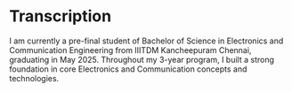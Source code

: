 # Transcription
I am currently a pre-final student  of Bachelor of Science in Electronics and Communication Engineering from IIITDM Kancheepuram Chennai, graduating in May 2025. Throughout my 3-year program, I built a strong foundation in core Electronics and Communication concepts and technologies.
